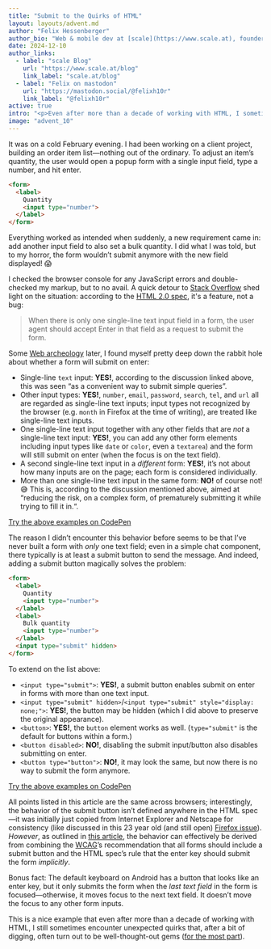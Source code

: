 ```yaml
---
title: "Submit to the Quirks of HTML"
layout: layouts/advent.md
author: "Felix Hessenberger"
author_bio: "Web & mobile dev at [scale](https://www.scale.at), founder, dad joke expert"
date: 2024-12-10
author_links:
  - label: "scale Blog"
    url: "https://www.scale.at/blog"
    link_label: "scale.at/blog"
  - label: "Felix on mastodon"
    url: "https://mastodon.social/@felixh10r"
    link_label: "@felixh10r"
active: true
intro: "<p>Even after more than a decade of working with HTML, I sometimes encounter unexpected quirks, like that weird form that won’t submit.</p>"
image: "advent_10"
---
```

It was on a cold February evening. I had been working on a client project, building an order item list—nothing out of the ordinary. To adjust an item’s quantity, the user would open a popup form with a single input field, type a number, and hit enter.

```html
<form>
  <label>
    Quantity
    <input type="number">
  </label>
</form>
```

 Everything worked as intended when suddenly, a new requirement came in: add another input field to also set a bulk quantity. I did what I was told, but to my horror, the form wouldn’t submit anymore with the new field displayed! 😱 
 
 I checked the browser console for any JavaScript errors and double-checked my markup, but to no avail. A quick detour to [Stack Overflow](https://stackoverflow.com/questions/4196681/form-not-submitting-when-pressing-enter) shed light on the situation: according to the [HTML 2.0 spec](https://www.w3.org/MarkUp/html-spec/html-spec_8.html#SEC8.2), it's a feature, not a bug:
 
 <blockquote>When there is only one single-line text input field in a form, the user agent should accept Enter in that field as a request to submit the form.</blockquote>
 
 Some [Web archeology](https://alanflavell.org.uk/www/formquestion.html) later, I found myself pretty deep down the rabbit hole about whether a form will submit on enter:
 
- Single-line `text` input: **YES!**, according to the discussion linked above, this was seen “as a convenient way to submit simple queries”.
- Other input types: **YES!**, `number`, `email`, `password`, `search`, `tel`, and `url` all are regarded as single-line text inputs; input types not recognized by the browser (e.g. `month` in Firefox at the time of writing), are treated like single-line text inputs.
- One single-line text input together with any other fields that are *not* a single-line text input: **YES!**, you can add any other form elements including input types like `date` or `color`, even a `textarea`) and the form will still submit on enter (when the focus is on the text field).
- A second single-line text input in a *different* form: **YES!**, it’s not about how many inputs are on the page; each form is considered individually.
- More than one single-line text input in the same form: **NO!** of course not! 😅 This is, according to the discussion mentioned above, aimed at “reducing the risk, on a complex form, of prematurely submitting it while trying to fill it in.“.

[Try the above examples on CodePen](https://codepen.io/felix-scale/pen/qEWEama)

The reason I didn’t encounter this behavior before seems to be that I’ve never built a form with *only* one text field; even in a simple chat component, there typically is at least a submit button to send the message. And indeed, adding a submit button magically solves the problem:
 
```html
<form>
  <label>
    Quantity
    <input type="number">
  </label>
  <label>
    Bulk quantity
    <input type="number">
  </label>
  <input type="submit" hidden>
</form>
```

To extend on the list above:

- `<input type="submit">`: **YES!**, a submit button enables submit on enter in forms with more than one text input.
- `<input type="submit" hidden>`/`<input type="submit" style="display: none;">`: **YES!**, the button may be hidden (which I did above to preserve the original appearance).
- `<button>`: **YES!**, the `button` element works as well. (`type="submit"` is the default for buttons within a form.)
- `<button disabled>`: **NO!**, disabling the submit input/button also disables submitting on enter.
- `<button type="button">`: **NO!**, it may look the same, but now there is no way to submit the form anymore.

[Try the above examples on CodePen](https://codepen.io/felix-scale/pen/vEBEWZO)

All points listed in this article are the same across browsers; interestingly, the behavior of the submit button isn’t defined anywhere in the HTML spec—it was initially just copied from Internet Explorer and Netscape for consistency (like discussed in this 23 year old (and still open) [Firefox issue](https://bugzilla.mozilla.org/show_bug.cgi?id=104211)). *However*, as outlined in [this article](https://jansensan.net/blog/enter-key-should-submit-form-currently-focus), the behavior can effectively be derived from combining the [WCAG](https://www.w3.org/WAI/standards-guidelines/wcag/)’s recommendation that all forms should include a submit button and the HTML spec’s rule that the enter key should submit the form *implicitly*.

Bonus fact: The default keyboard on Android has a button that looks like an enter key, but it only submits the form when the *last text field* in the form is focused—otherwise, it moves focus to the next text field. It doesn’t move the focus to any other form inputs.

This is a nice example that even after more than a decade of working with HTML, I still sometimes encounter unexpected quirks that, after a bit of digging, often turn out to be well-thought-out gems ([for the most part](https://htmhell.dev/adventcalendar/2023/15/)).
